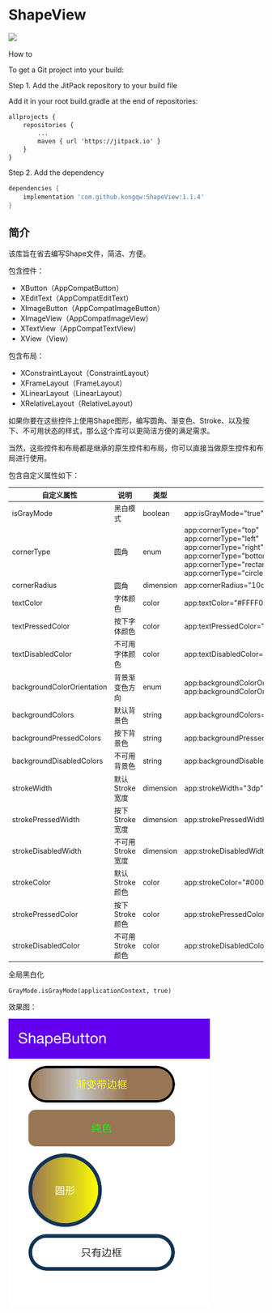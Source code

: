 # ShapeView


[![](https://jitpack.io/v/kongqw/ShapeView.svg)](https://jitpack.io/#kongqw/ShapeView)

How to

To get a Git project into your build:

Step 1. Add the JitPack repository to your build file

Add it in your root build.gradle at the end of repositories:

``` gralde
allprojects {
	repositories {
		...
		maven { url 'https://jitpack.io' }
	}
}
```

Step 2. Add the dependency

``` gradle
dependencies {
	implementation 'com.github.kongqw:ShapeView:1.1.4'
}
```

## 简介

该库旨在省去编写Shape文件，简洁、方便。 

包含控件：

- XButton（AppCompatButton）
- XEditText（AppCompatEditText）
- XImageButton（AppCompatImageButton）
- XImageView（AppCompatImageView）
- XTextView（AppCompatTextView）
- XView（View）

包含布局：

- XConstraintLayout（ConstraintLayout）
- XFrameLayout（FrameLayout）
- XLinearLayout（LinearLayout）
- XRelativeLayout（RelativeLayout）

如果你要在这些控件上使用Shape图形，编写圆角、渐变色、Stroke、以及按下、不可用状态的样式，那么这个库可以更简洁方便的满足需求。

当然，这些控件和布局都是继承的原生控件和布局，你可以直接当做原生控件和布局进行使用。

包含自定义属性如下：

| 自定义属性 | 说明  | 类型  | 举例  |
| ---- | ---- |  ---- | ---- |
| isGrayMode | 黑白模式 |  boolean | app:isGrayMode="true" |
| cornerType | 圆角 | enum | app:cornerType="top"<br/>app:cornerType="left"<br/>app:cornerType="right"<br/>app:cornerType="bottom"<br/>app:cornerType="rectangle"<br/>app:cornerType="circle" |
| cornerRadius | 圆角 | dimension | app:cornerRadius="10dp" |
| textColor | 字体颜色 | color | app:textColor="#FFFF00" |
| textPressedColor | 按下字体颜色 | color | app:textPressedColor="#ABCDEF" |
|textDisabledColor | 不可用字体颜色 | color | app:textDisabledColor="#FF0000" |
| backgroundColorOrientation | 背景渐变色方向 | enum | app:backgroundColorOrientation="horizontal"<br/>app:backgroundColorOrientation="vertical" |
| backgroundColors | 默认背景色 | string | app:backgroundColors="#987654,#00000000,#987654" |
| backgroundPressedColors | 按下背景色 | string | app:backgroundPressedColors="#00000000,#987654" |
| backgroundDisabledColors | 不可用背景色 | string | app:backgroundDisabledColors="#AAAAAA,#987654" |
| strokeWidth | 默认Stroke宽度 | dimension | app:strokeWidth="3dp" |
| strokePressedWidth | 按下Stroke宽度 | dimension | app:strokePressedWidth="10dp" |
| strokeDisabledWidth | 不可用Stroke宽度 | dimension | app:strokeDisabledWidth="3dp" |
| strokeColor | 默认Stroke颜色 | color | app:strokeColor="#000000" |
| strokePressedColor | 按下Stroke颜色 | color | app:strokePressedColor="#FF00FF" |
| strokeDisabledColor | 不可用Stroke颜色 | color | app:strokeDisabledColor="#00FF00" |


全局黑白化

``` kitlin
GrayMode.isGrayMode(applicationContext, true)
```

效果图：

![ShapeButton.png](imgs/ShapeButton.png)



